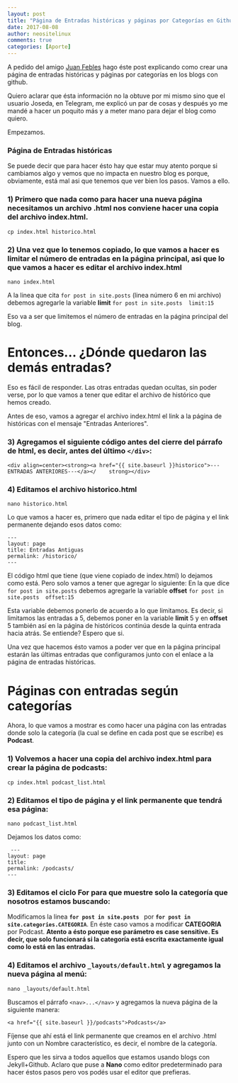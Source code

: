 ```yaml
---
layout: post
title: "Página de Entradas históricas y páginas por Categorías en Github"
date: 2017-08-08
author: neositelinux
comments: true
categories: [Aporte]
---
```


A pedido del amigo [Juan Febles](https://podcastlinux.github.io) hago éste post explicando como crear una página de entradas históricas y páginas por categorías en los blogs con github.

Quiero aclarar que ésta información no la obtuve por mi mismo sino que el usuario Joseda, en Telegram, me explicó un par de cosas y después yo me mandé a hacer un poquito más y a meter mano para dejar el blog como quiero.

Empezamos.

### Página de Entradas históricas
Se puede decir que para hacer ésto hay que estar muy atento porque si cambiamos algo y vemos que no impacta en nuestro blog es porque, obviamente, está mal asi que tenemos que ver bien los pasos. Vamos a ello.

### 1) Primero que nada como para hacer una nueva página necesitamos un archivo .html nos conviene hacer una copia del archivo index.html.

`cp index.html historico.html`

### 2) Una vez que lo tenemos copiado, lo que vamos a hacer es limitar el número de entradas en la página principal, asi que lo que vamos a hacer es editar el archivo index.html

`nano index.html`

A la linea que cita ` for post in site.posts ` (linea número 6 en mi archivo) debemos agregarle la variable **limit** ` for post in site.posts  limit:15 `

Eso va a ser que limitemos el número de entradas en la página principal del blog.

# Entonces... ¿Dónde quedaron las demás entradas?

Eso es fácil de responder. Las otras entradas quedan ocultas, sin poder verse, por lo que vamos a tener que editar el archivo de histórico que hemos creado.

Antes de eso, vamos a agregar el archivo index.html el link a la página de históricas con el mensaje "Entradas Anteriores".

### 3) Agregamos el siguiente código antes del cierre del párrafo de html, es decir, antes del último `</div>`:

`<div align=center><strong><a href="{{ site.baseurl }}historico">---ENTRADAS ANTERIORES---</a></    strong></div>`

### 4) Editamos el archivo historico.html

`nano historico.html`

Lo que vamos a hacer es, primero que nada editar el tipo de página y el link permanente dejando esos datos como:

```
---
layout: page
title: Entradas Antiguas
permalink: /historico/
---
```

El código html que tiene (que viene copiado de index.html) lo dejamos como está. Pero solo vamos a tener que agregar lo siguiente:
En la que dice ` for post in site.posts ` debemos agregarle la variable **offset** ` for post in site.posts  offset:15 `

Esta variable debemos ponerlo de acuerdo a lo que limitamos. Es decir, si limitamos las entradas a 5, debemos poner en la variable **limit** 5 y en **offset** 5 también así en la página de históricos continúa desde la quinta entrada hacia atrás. Se entiende? Espero que si.

Una vez que hacemos ésto vamos a poder ver que en la página principal estarán las últimas entradas que configuramos junto con el enlace a la página de entradas históricas.


# Páginas con entradas según categorías

Ahora, lo que vamos a mostrar es como hacer una página con las entradas donde solo la categoría (la cual se define en cada post que se escribe) es **Podcast**.

### 1) Volvemos a hacer una copia del archivo index.html para crear la página de podcasts:

`cp index.html podcast_list.html`

### 2) Editamos el tipo de página y el link permanente que tendrá esa página:

`nano podcast_list.html`

Dejamos los datos como:

```
 ---
layout: page
title:
permalink: /podcasts/
---
```

### 3) Editamos el ciclo For para que muestre solo la categoría que nosotros estamos buscando:

Modificamos la linea **`for post in site.posts `** por **` for post in site.categories.CATEGORIA `**. En éste caso vamos a modificar **CATEGORIA** por Podcast. 
**Atento a ésto porque ese parámetro es case sensitive. Es decir, que solo funcionará si la categoría está escrita exactamente igual como lo está en las entradas.**

### 4) Editamos el archivo  `_layouts/default.html` y agregamos la nueva página al menú:

`nano _layouts/default.html`

Buscamos el párrafo `<nav>...</nav>` y agregamos la nueva página de la siguiente manera:

`<a href="{{ site.baseurl }}/podcasts">Podcasts</a>`

Fíjense que ahí está el link permanente que creamos en el archivo .html junto con un Nombre característico, es decir, el nombre de la categoría.


Espero que les sirva a todos aquellos que estamos usando blogs con Jekyll+Github. Aclaro que puse a **Nano** como editor predeterminado para hacer éstos pasos pero vos podés usar el editor que prefieras.
